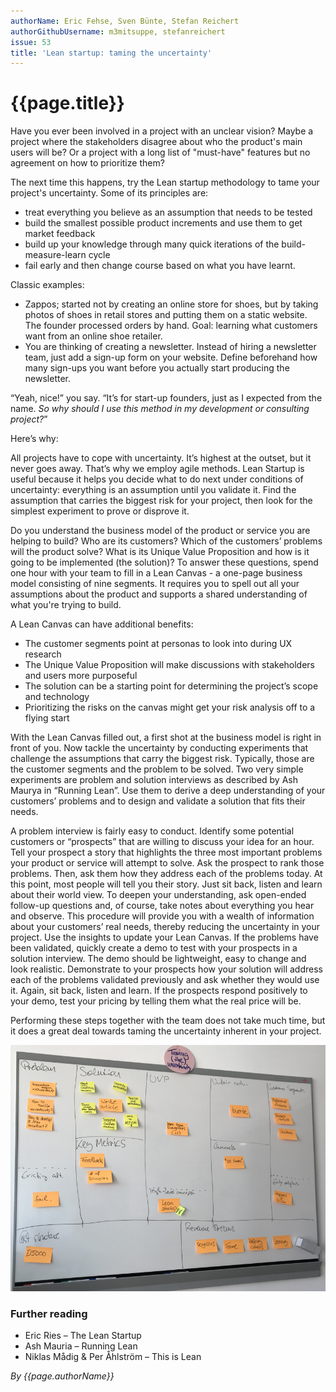 ```yaml
---
authorName: Eric Fehse, Sven Bünte, Stefan Reichert
authorGithubUsername: m3mitsuppe, stefanreichert
issue: 53
title: 'Lean startup: taming the uncertainty'
---
```

# {{page.title}}

Have you ever been involved in a project with an unclear vision? Maybe a project where the stakeholders disagree about who the product's main users will be? Or a project with a long list of "must-have" features but no agreement on how to prioritize them? 

The next time this happens, try the Lean startup methodology to tame your project's uncertainty. Some of its principles are:

* treat everything you believe as an assumption that needs to be tested
* build the smallest possible product increments and use them to get market feedback
* build up your knowledge through many quick iterations of the build-measure-learn cycle
* fail early and then change course based on what you have learnt.

Classic examples: 

* Zappos; started not by creating an online store for shoes, but by taking photos of shoes in retail stores and putting them on a static website. The founder processed orders by hand. Goal: learning what customers want from an online shoe retailer.
* You are thinking of creating a newsletter. Instead of hiring a newsletter team, just add a sign-up form on your website. Define beforehand how many sign-ups you want before you actually start producing the newsletter.

“Yeah, nice!” you say. “It’s for start-up founders, just as I expected from the name. *So why should I use this method in my development or consulting project?*”

Here’s why:

All projects have to cope with uncertainty. It’s highest at the outset, but it never goes away. That’s why we employ agile methods. Lean Startup is useful because it helps you decide what to do next under conditions of uncertainty: everything is an assumption until you validate it. Find the assumption that carries the biggest risk for your project, then look for the simplest experiment to prove or disprove it.

Do you understand the business model of the product or service you are helping to build? Who are its customers? Which of the customers’ problems will the product solve? What is its Unique Value Proposition and how is it going to be implemented (the solution)? To answer these questions, spend one hour with your team to fill in a Lean Canvas - a one-page business model consisting of nine segments. It requires you to spell out all your assumptions about the product and supports a shared understanding of what you're trying to build.

A Lean Canvas can have additional benefits:

* The customer segments point at personas to look into during UX research 
* The Unique Value Proposition will make discussions with stakeholders and users more purposeful 
* The solution can be a starting point for determining the project’s scope and technology 
* Prioritizing the risks on the canvas might get your risk analysis off to a flying start 

With the Lean Canvas filled out, a first shot at the business model is right in front of you. Now tackle the uncertainty by conducting experiments that challenge the assumptions that carry the biggest risk. Typically, those are the customer segments and the problem to be solved. Two very simple experiments are problem and solution interviews as described by Ash Maurya in “Running Lean”. Use them to derive a deep understanding of your customers’ problems and to design and validate a solution that fits their needs.

A problem interview is fairly easy to conduct. Identify some potential customers or “prospects” that are willing to discuss your idea for an hour. Tell your prospect a story that highlights the three most important problems your product or service will attempt to solve. Ask the prospect to rank those problems. Then, ask them how they address each of the problems today. At this point, most people will tell you their story. Just sit back, listen and learn about their world view. To deepen your understanding, ask open-ended follow-up questions and, of course, take notes about everything you hear and observe. This procedure will provide you with a wealth of information about your customers’ real needs, thereby reducing the uncertainty in your project. Use the insights to update your Lean Canvas.
If the problems have been validated, quickly create a demo to test with your prospects in a solution interview. The demo should be lightweight, easy to change and look realistic. Demonstrate to your prospects how your solution will address each of the problems validated previously and ask whether they would use it. Again, sit back, listen and learn. If the prospects respond positively to your demo, test your pricing by telling them what the real price will be. 

Performing these steps together with the team does not take much time, but it does a great deal towards taming the uncertainty inherent in your project.


![Lean Canvas for this article](./lean-startup/lean-canvas.png)

### Further reading

* Eric Ries – The Lean Startup
* Ash Mauria – Running Lean
* Niklas Mådig & Per Åhlström – This is Lean


*By {{page.authorName}}*
